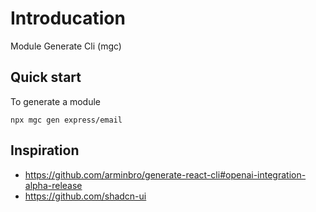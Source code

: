 # Introducation

Module Generate Cli (mgc)

## Quick start

To generate a module

```
npx mgc gen express/email
```

## Inspiration

- https://github.com/arminbro/generate-react-cli#openai-integration-alpha-release
- https://github.com/shadcn-ui
